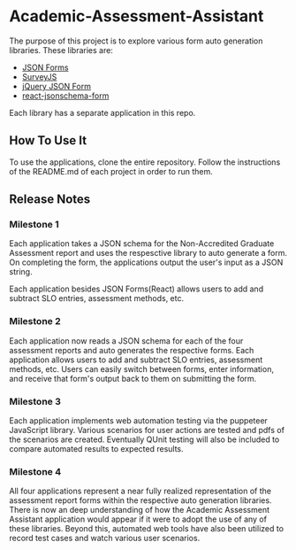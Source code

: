 # Academic-Assessment-Assistant

The purpose of this project is to explore various form auto generation libraries.
These libraries are:
  - [JSON Forms](https://jsonforms.io/)
  - [SurveyJS](https://surveyjs.io/)
  - [jQuery JSON Form](https://plugins.jquery.com/jsForm/)
  - [react-jsonschema-form](https://rjsf-team.github.io/react-jsonschema-form/docs/)

Each library has a separate application in this repo.
  
## How To Use It

To use the applications, clone the entire repository. Follow the instructions of the README.md of 
each project in order to run them.

## Release Notes

### Milestone 1
Each application takes a JSON schema for the Non-Accredited Graduate Assessment report and uses the
respesctive library to auto generate a form. On completing the form, the applications output the user's input as a JSON string.

Each application besides JSON Forms(React) allows users to add and subtract SLO entries, assessment methods, etc.

### Milestone 2
Each application now reads a JSON schema for each of the four assessment reports and auto generates the respective forms.
Each application allows users to add and subtract SLO entries, assessment methods, etc.
Users can easily switch between forms, enter information, and receive that form's output back to them on submitting the form.

### Milestone 3
Each application implements web automation testing via the puppeteer JavaScript library. Various scenarios for user actions are 
tested and pdfs of the scenarios are created. Eventually QUnit testing will also be included to compare automated results to expected results.
  
### Milestone 4
All four applications represent a near fully realized representation of the assessment report forms within the respective auto generation libraries.
There is now an deep understanding of how the Academic Assessment Assistant application would appear if it were to adopt the use of any of these libraries. 
Beyond this, automated web tools have also been utilized to record test cases and watch various user scenarios.

